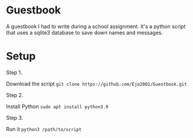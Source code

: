 # Guestbook

A guestbook I had to write during a school assignment. It's a python script that uses a sqlite3 database to save down names and messages.


# Setup

Step 1. 

Download the script ```git clone https://github.com/Ejo2001/Guestbook.git```

Step 2.

Install Python ```sudo apt install python3.9```  

Step 3. 

Run it ```python3 /path/to/script```
